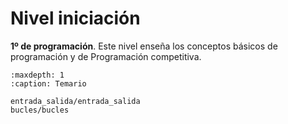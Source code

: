 
# Nivel iniciación

**1º de programación**.
Este nivel enseña los conceptos básicos de programación y de Programación competitiva.

```{toctree}
:maxdepth: 1
:caption: Temario

entrada_salida/entrada_salida
bucles/bucles
```
